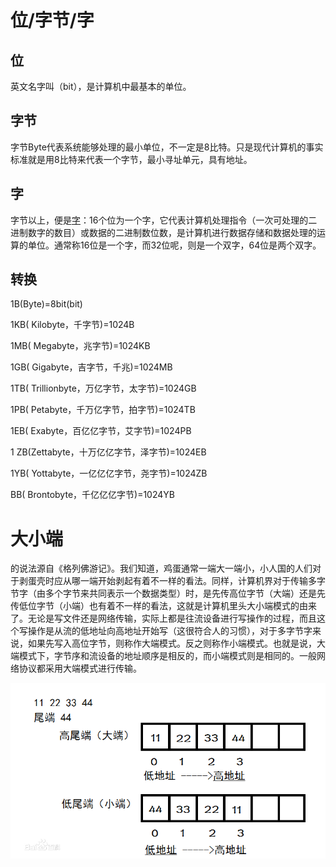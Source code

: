 # 位/字节/字

## 位

英文名字叫（bit），是计算机中最基本的单位。

## 字节

字节Byte代表系统能够处理的最小单位，不一定是8比特。只是现代计算机的事实标准就是用8比特来代表一个字节，最小寻址单元，具有地址。

## 字

字节以上，便是[字](https://baike.baidu.com/item/字/12027948)：16个位为一个字，它代表计算机处理指令（一次可处理的二进制数字的数目）或数据的二进制数位数，是计算机进行数据存储和数据处理的运算的单位。通常称16位是一个字，而32位呢，则是一个双字，64位是两个双字。

## 转换

1B(Byte)=8bit(bit)

1KB( Kilobyte，千字节)=1024B

1MB( Megabyte，兆字节)=1024KB

1GB( Gigabyte，吉字节，千兆)=1024MB

1TB( Trillionbyte，万亿字节，太字节)=1024GB

1PB( Petabyte，千万亿字节，拍字节)=1024TB

1EB( Exabyte，百亿亿字节，艾字节)=1024PB

1 ZB(Zettabyte，十万亿亿字节，泽字节)=1024EB

1YB( Yottabyte，一亿亿亿字节，尧字节)=1024ZB

BB( Brontobyte，千亿亿亿字节)=1024YB

# 大小端

的说法源自《格列佛游记》。我们知道，鸡蛋通常一端大一端小，小人国的人们对于剥蛋壳时应从哪一端开始剥起有着不一样的看法。同样，计算机界对于传输多字节字（由多个字节来共同表示一个数据类型）时，是先传高位字节（大端）还是先传低位字节（小端）也有着不一样的看法，这就是计算机里头大小端模式的由来了。无论是写文件还是网络传输，实际上都是往流设备进行写操作的过程，而且这个写操作是从流的低地址向高地址开始写（这很符合人的习惯），对于多字节字来说，如果先写入高位字节，则称作大端模式。反之则称作小端模式。也就是说，大端模式下，字节序和流设备的地址顺序是相反的，而小端模式则是相同的。一般网络协议都采用大端模式进行传输。

![](endian.png)

